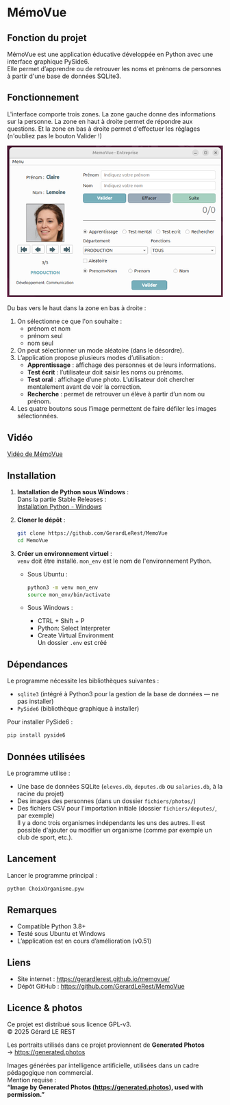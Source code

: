 # MémoVue

## Fonction du projet

MémoVue est une application éducative développée en Python avec une interface graphique PySide6.  
Elle permet d’apprendre ou de retrouver les noms et prénoms de personnes à partir d'une base de données SQLite3.

## Fonctionnement

L'interface comporte trois zones. La zone gauche donne des informations sur la personne. La zone en haut à droite permet de répondre aux questions. Et la zone en bas à droite permet d'effectuer les réglages (n'oubliez pas le bouton Valider !)

![interface](fichiers/images/interface.png)

Du bas vers le haut dans la zone en bas à droite :

1. On sélectionne ce que l'on souhaite :
   - prénom et nom
   - prénom seul
   - nom seul
2. On peut sélectionner un mode aléatoire (dans le désordre).
3. L’application propose plusieurs modes d’utilisation :
   - **Apprentissage** : affichage des personnes et de leurs informations.
   - **Test écrit** : l’utilisateur doit saisir les noms ou prénoms.
   - **Test oral** : affichage d’une photo. L’utilisateur doit chercher mentalement avant de voir la correction.
   - **Recherche** : permet de retrouver un élève à partir d’un nom ou prénom.
4. Les quatre boutons sous l’image permettent de faire défiler les images sélectionnées.

## Vidéo

[Vidéo de MémoVue](https://youtu.be/FgAwiuIiPuc)

## Installation

1. **Installation de Python sous Windows** :  
   Dans la partie Stable Releases :  
   [Installation Python - Windows](https://www.python.org/downloads/windows/)

2. **Cloner le dépôt** :

   ```bash
   git clone https://github.com/GerardLeRest/MemoVue
   cd MemoVue
   ```

3. **Créer un environnement virtuel** :  
   `venv` doit être installé. `mon_env` est le nom de l'environnement Python.

   - Sous Ubuntu :

     ```bash
     python3 -m venv mon_env
     source mon_env/bin/activate
     ```

   - Sous Windows :
     - CTRL + Shift + P
     - Python: Select Interpreter
     - Create Virtual Environment  
     Un dossier `.env` est créé

## Dépendances

Le programme nécessite les bibliothèques suivantes :

- `sqlite3` (intégré à Python3 pour la gestion de la base de données — ne pas installer)
- `PySide6` (bibliothèque graphique à installer)

Pour installer PySide6 :

```bash
pip install pyside6
```

## Données utilisées

Le programme utilise :

- Une base de données SQLite (`eleves.db`, `deputes.db` ou `salaries.db`, à la racine du projet)
- Des images des personnes (dans un dossier `fichiers/photos/`)
- Des fichiers CSV pour l'importation initiale (dossier `fichiers/deputes/`, par exemple)  
  Il y a donc trois organismes indépendants les uns des autres. Il est possible d'ajouter ou modifier un organisme (comme par exemple un club de sport, etc.).

## Lancement

Lancer le programme principal :

```bash
python ChoixOrganisme.pyw
```

## Remarques

- Compatible Python 3.8+
- Testé sous Ubuntu et Windows
- L’application est en cours d’amélioration (v0.51)

## Liens

- Site internet : https://gerardlerest.github.io/memovue/
- Dépôt GitHub : https://github.com/GerardLeRest/MemoVue

## Licence & photos

Ce projet est distribué sous licence GPL-v3.  
© 2025 Gérard LE REST

Les portraits utilisés dans ce projet proviennent de **Generated Photos**  
→ https://generated.photos

Images générées par intelligence artificielle, utilisées dans un cadre pédagogique non commercial.  
Mention requise :  
**“Image by Generated Photos (https://generated.photos), used with permission.”**

